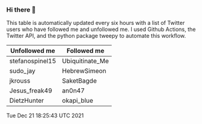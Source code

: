 ### Hi there 👋

This table is automatically updated every six hours with a list of Twitter users who have followed me and unfollowed me. I used Github Actions, the Twitter API, and the python package tweepy to automate this workflow.

| Unfollowed me |  Followed me |
| --- | --- |
|stefanospinel15|Ubiquitinate_Me|
|sudo_jay|HebrewSimeon|
|jkrouss|SaketBagde|
|Jesus_freak49|an0n47|
|DietzHunter|okapi_blue|
Tue Dec 21 18:25:43 UTC 2021
